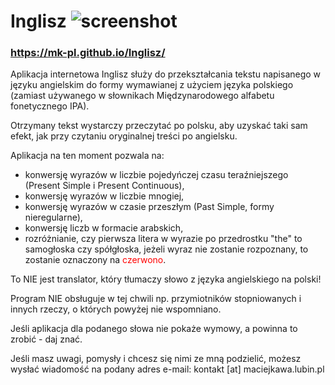 # Inglisz ![screenshot](favicon.ico)

### https://mk-pl.github.io/Inglisz/

Aplikacja internetowa Inglisz służy do przekształcania tekstu napisanego w języku angielskim do formy wymawianej z użyciem języka polskiego (zamiast używanego w słownikach Międzynarodowego alfabetu fonetycznego IPA).

Otrzymany tekst wystarczy przeczytać po polsku, aby uzyskać taki sam efekt, jak przy czytaniu oryginalnej treści po angielsku.

Aplikacja na ten moment pozwala na:

- konwersję wyrazów w liczbie pojedyńczej czasu teraźniejszego (Present Simple i Present Continuous),
- konwersję wyrazów w liczbie mnogiej,
- konwersję wyrazów w czasie przeszłym (Past Simple, formy nieregularne),
- konwersję liczb w formacie arabskich,
- rozróżnianie, czy pierwsza litera w wyrazie po przedrostku "the" to samogłoska czy spółgłoska,
jeżeli wyraz nie zostanie rozpoznany, to zostanie oznaczony na <span style="color: red;">czerwono</span>.

To NIE jest translator, który tłumaczy słowo z języka angielskiego na polski!

Program NIE obsługuje w tej chwili np. przymiotników stopniowanych i innych rzeczy, o których powyżej nie wspomniano.

Jeśli aplikacja dla podanego słowa nie pokaże wymowy, a powinna to zrobić - daj znać.

Jeśli masz uwagi, pomysły i chcesz się nimi ze mną podzielić, możesz wysłać wiadomość na podany adres e-mail: kontakt [at] maciejkawa.lubin.pl